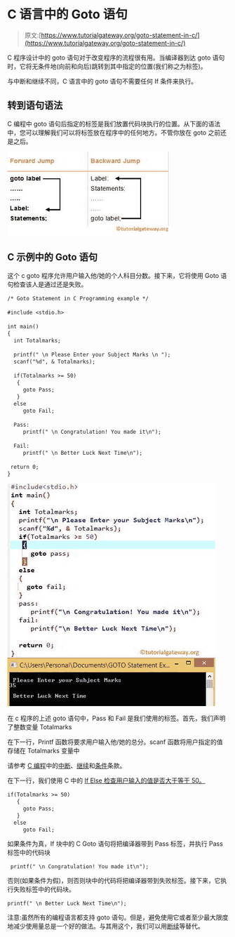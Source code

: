 # C 语言中的 Goto 语句

> 原文:[https://www.tutorialgateway.org/goto-statement-in-c/](https://www.tutorialgateway.org/goto-statement-in-c/)

C 程序设计中的 goto 语句对于改变程序的流程很有用。当编译器到达 goto 语句时，它将无条件地(向前和向后)跳转到其中指定的位置(我们称之为标签)。

与中断和继续不同，C 语言中的 goto 语句不需要任何 If 条件来执行。

## 转到语句语法

C 编程中 goto 语句后指定的标签是我们放置代码块执行的位置。从下面的语法中，您可以理解我们可以将标签放在程序中的任何地方。不管你放在 goto 之前还是之后。

![Goto Statemen in C Syntax](img/2a5f3d8d215e91988854e0afb48714fd.png)

## C 示例中的 Goto 语句

这个 c goto 程序允许用户输入他/她的个人科目分数。接下来，它将使用 Goto 语句检查该人是通过还是失败。

```
/* Goto Statement in C Programming example */

#include <stdio.h>

int main()
{
  int Totalmarks;

  printf(" \n Please Enter your Subject Marks \n ");
  scanf("%d", & Totalmarks);

  if(Totalmarks >= 50)
   {
     goto Pass;
   }
  else
     goto Fail;

  Pass:
     printf(" \n Congratulation! You made it\n");

  Fail:
     printf(" \n Better Luck Next Time\n"); 

 return 0;
}
```

![Goto Statement in C Programming](img/4717510ffe918e6f7ff37fc53bae749a.png)

在 c 程序的上述 goto 语句中，Pass 和 Fail 是我们使用的标签。首先，我们声明了整数变量 Totalmarks

在下一行，Printf 函数将要求用户输入他/她的总分。scanf 函数将用户指定的值存储在 Totalmarks 变量中

请参考 [C 编程](https://www.tutorialgateway.org/c-programming/)中的[中断](https://www.tutorialgateway.org/break-statement-in-c/)、[继续](https://www.tutorialgateway.org/continue-statement-in-c/)和[条件](https://www.tutorialgateway.org/if-statement-in-c/)条款。

在下一行，我们使用 C 中的 [If Else 检查用户输入的值是否大于等于 50。](https://www.tutorialgateway.org/if-else-statement-in-c/)

```
if(Totalmarks >= 50)
   {
     goto Pass;
   }
  else
     goto Fail;
```

如果条件为真，If 块中的 C Goto 语句将把编译器带到 Pass 标签，并执行 Pass 标签中的代码块

```
 printf(" \n Congratulation! You made it\n");
```

否则(如果条件为假)，则否则块中的代码将把编译器带到失败标签。接下来，它执行失败标签中的代码块。

```
printf(" \n Better Luck Next Time\n");
```

注意:虽然所有的编程语言都支持 goto 语句。但是，避免使用它或者至少最大限度地减少使用量总是一个好的做法。与其用这个，我们可以用[断](https://www.tutorialgateway.org/break-statement-in-c/)[续](https://www.tutorialgateway.org/continue-statement-in-c/)等替代。